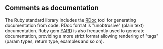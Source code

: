 ## Comments as documentation

The Ruby standard library includes the [RDoc](developing/documenting.md) tool for generating documentation from code. RDoc format is "unobtrusive" (plain text) documentation. Ruby gem [YARD](https://yardoc.org/) is also frequently used to generate documentation, providing a more strict format allowing rendering of "tags" (param types, return type, examples and so on).
